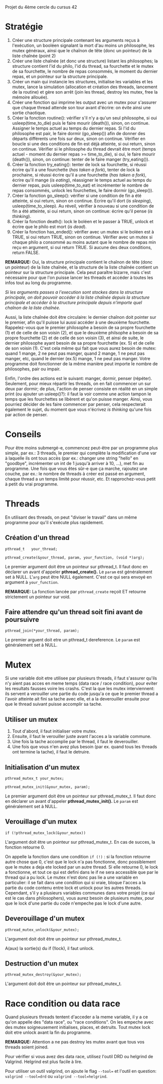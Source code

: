 
Projet du 4ème cercle du cursus 42 

# Stratégie
1. Créer une structure principale contenant les arguments reçus à l'exécution, un booléen signalant la mort d'au moins un philosophe, les mutex généraux, ainsi que le chaînon de tête (donc un pointeur) de la liste chaînée (point 2)
2. Créer une liste chaînée (et donc une structure) listant les philosophes; la structure contient l'id du philo, l'id du thread, sa fourchette et le mutex de sa fourchette, le nombre de repas consommés, le moment du dernier repas, et un pointeur sur la structure principale.
3. Créer un main qui instancie les structures, initialise les variables et les mutex, lance la simulation (allocation et création des threads, lancement de la routine) et gère son arrêt (join les thread, destroy les mutex, free la mémoire allouée).
4. Créer une fonction qui imprime les output avec un mutex pour s'assurer que chaque thread attende son tour avant d'écrire: on évite ainsi une sortie chaotique.
5. Créer la fonction routine(): vérifier s'il n'y a qu'un seul philosophe, si oui usleep(time_to_die) puis le faire mourir (death()), sinon, on continue. Assigner le temps actuel au temps du dernier repas. Si l'id du philosophe est pair, le faire dormir (go_sleep()) afin de donner des départs différents une fois sur deux, sinon on continue. Vérifier en boucle si une des conditions de fin est déjà atteinte, si oui return, sinon on continue. Vérifier si le philosophe du thread devrait être mort (temps actuel - moment du dernier repas >= time_to_die), si oui, le faire mourir (death()), sinon, on continue: tenter de le faire manger (try_eating()).
6. Créer la fonction try_eating(): tenter de lock sa fourchette, si réussi écrire qu'il a une fourchette (*has taken a fork*), tenter de lock la prochaine, si réussi écrire qu'il a une fourchette (*has taken a fork*), écrire qu'il mange (*is eating*), réassigner le temps actuel au temps du dernier repas, puis usleep(time_to_eat) et incrémenter le nombre de repas consommés, unlock les fourchettes, le faire dormir (go_sleep()).
7. Créer la fonction go_sleep(): vérifier si une condition de fin a été atteinte, si oui return, sinon on continue. Ecrire qu'il dort (*is sleeping*), usleep(time_to_sleep). Au réveil, vérifier à nouveau si une condition de fin a été atteinte, si oui return, sinon on continue: écrire qu'il pense (*is thinking*).
8. Créer la fonction death(): lock le boléen et le passer à TRUE, unlock et écrire que le philo est mort (*is dead*).
9. Créer la fonction has_ended(): vérifier avec un mutex si le boléen est à TRUE, si oui return TRUE, sinon on continue. Vérifier avec un mutex si chaque philo a consommé au moins autant que le nombre de repas min reçu en argument, si oui return TRUE. Si aucune des deux conditions, return FALSE.

**REMARQUE:** Oui, la structure principale contient le chaînon de tête (donc un pointeur) de la liste chaînée, et la structure de la liste chaînée contient un pointeur sur la structure principale. Cela peut paraître bizarre, mais c'est nécessaire pour que l'on puisse lancer les threads et accéder à toutes les infos tout au long du programme. 

*Si les arguments passes a l'execution sont stockes dans la structure principale, on doit pouvoir accéder à la liste chaînée depuis la structure principale et accéder à la structure principale depuis n'importe quel chaînon de la liste chaînée.*

Aussi, la liste chaînée doit être circulaire: le dernier chaînon doit pointer sur le premier, afin qu'il puisse lui aussi accéder à une deuxième fourchette. Rappelez-vous que le premier philosophe a besoin de sa propre fourchette (1) et de celle de son voisin (2), et que le deuxième philsophe a besoin de sa propre fourchette (2) et de celle de son voisin (3), et ainsi de suite, le dernier philosophe ayant besoin de sa propre fourchette (ex. 5) et de celle de son voisin (1). C'est cela même qui fait que vous aurez besoin de mutex: quand 1 mange, 2 ne peut pas manger, quand 2 mange, 1 ne peut pas manger, etc, quand le dernier (ex.5) mange, 1 ne peut pas manger. Votre programme doit fonctionner de la même manière peut importe le nombre de philosophes, pair ou impair.

Enfin, l'ordre des actions est le suivant: manger, dormir, penser (répéter). Seulement, pour mieux répartir les threads, on en fait commencer un sur deux par dormir; de plus, l'action de penser consiste en réalité en un simple print (ou ajouter un usleep()?): il faut la voir comme une action tampon le temps que les fourchettes se libèrent et qu'on puisse manger. Ainsi, vous pourriez décider de les faire commencer par penser, cela respecterait également le sujet, du moment que vous n'écrivez *is thinking* qu'une fois par action de penser.

# Conseils
Pour être moins submergé-e, commencez peut-être par un programme plus simple, par ex.: 3 threads, le premier qui complète la modification d'une var à laquelle ils ont tous accès (par ex.: changer une string "hello" en "goodbye", incrémenter un int de 1 jusqu'à arriver à 10, ...), met fin au programme. Une fois que vous êtes sûr-e que ça marche, rajoutez une couche, par ex.: le nombre de threads à créer est passé en argument, chaque thread a un temps limité pour réussir, etc. Et rapprochez-vous petit à petit du vrai programme.

# Threads
En utilisant des threads, on peut "diviser le travail" dans un même programme pour qu'il s'exécute plus rapidement.
## Création d'un thread
```
pthread_t   your_thread;

pthread_create(&your_thread, param, your_function, (void *)arg);
```
Le premier argument doit être un pointeur sur pthread_t. Il faut donc en déclarer un avant d'appeler **pthread_create().**
Le ``param`` est généralement set à NULL.
L'``arg`` peut être NULL également. C'est ce qui sera envoyé en argument à ``your_function``.

**REMARQUE:** La fonction lancée par ``pthread_create`` reçoit ET retourne strictement un pointeur sur void.

## Faire attendre qu'un thread soit fini avant de poursuivre
```
pthread_join(*your_thread, param);
```
Le premier arguent doit etre un pthread_t dereference.
Le ``param`` est généralement set à NULL.

# Mutex
Si une variable doit etre utilisee par plusieurs threads, il faut s'assurer qu'ils n'y aient pas acces en meme temps (data race / race condition), pour eviter les resultats fausses voire les crashs. C'est la que les mutex interviennent: ils servent a verouiller une partie du code jusqu'a ce que le premier thread a l'avoir atteinte ait fini sa tache avec elle, et a la deverouiller ensuite pour que le thread suivant puisse accomplir sa tache.

## Utiliser un mutex
1. Tout d'abord, il faut initialiser votre mutex.
2. Ensuite, il faut le verouiller juste avant l'acces a la variable commune.
3. Une fois la tache accomplie par le thread, il faut le deverouiller.
4. Une fois que vous n'en avez plus besoin (par ex. quand tous les threads ont termine la tache), il faut le detruire.

## Initialisation d'un mutex
```
pthread_mutex_t your_mutex;

pthread_mutex_init(&your_mutex, param);
```
Le premier argument doit être un pointeur sur pthread_mutex_t. Il faut donc en déclarer un avant d'appeler **pthread_mutex_init().**
Le ``param`` est généralement set à NULL.

## Verouillage d'un mutex
```
if (!pthread_mutex_lock(&your_mutex))
```
L'argument doit être un pointeur sur pthread_mutex_t. En cas de succes, la fonction retourne 0.

On appelle la fonction dans une condition ``if (!)`` : si la fonction retourne autre chose que 0, c'est que le lock n'a pas fonctionne, donc possiblement que le mutex a deja ete locked par un autre thread. Si elle retourne 0, le lock a fonctionne, et tout ce qui est defini dans le if ne sera accessible que par le thread qui a pu lock. Le mutex n'est donc pas lie a une variable en particulier: il se fait dans une condition qui si vraie, bloque l'acces a la partie du code contenu entre lock et unlock pour les autres threads. Cependant, s'il y a plusieurs variables communes dans votre projet (ce qui est le cas dans philosophers), vous aurez besoin de plusieurs mutex, pour que le lock d'une partie du code n'empeche pas le lock d'une autre. 

## Deverouillage d'un mutex
```
pthread_mutex_unlock(&your_mutex);
```
L'argument doit doit être un pointeur sur pthread_mutex_t.

A(aux) la sortie(s) du if (!lock), il faut unlock. 

## Destruction d'un mutex
```
pthread_mutex_destroy(&your_mutex);
```
L'argument doit doit être un pointeur sur pthread_mutex_t.

# Race condition ou data race
Quand plusieurs threads tentent d'acceder a la meme variable, il y a ce qu'on appelle des "data race", ou "race conditions". On les empeche avec des mutex soigneusement initialises, places, et detruits. Tout mutex lock doit etre unlock avant la fin du programme.

**REMARQUE:**
Attention a ne pas destroy les mutex avant que tous vos threads soient joined.

Pour vérifier si vous avez des data race, utilisez l'outil DRD ou helgrind de Valgrind. Helgrind est plus facile à lire.

Pour utiliser un outil valgrind, on ajoute le flag ``--tool=`` et l'outil en question: ``valgrind --tool=drd`` ou ``valgrind --tool=helgrind``. 
